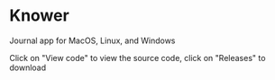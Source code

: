 # Knower

Journal app for MacOS, Linux, and Windows

Click on "View code" to view the source code, click on "Releases" to download
